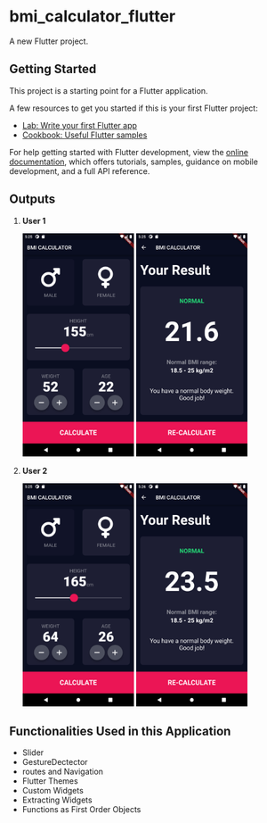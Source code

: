 # bmi_calculator_flutter

A new Flutter project.

## Getting Started

This project is a starting point for a Flutter application.

A few resources to get you started if this is your first Flutter project:

- [Lab: Write your first Flutter app](https://docs.flutter.dev/get-started/codelab)
- [Cookbook: Useful Flutter samples](https://docs.flutter.dev/cookbook)

For help getting started with Flutter development, view the
[online documentation](https://docs.flutter.dev/), which offers tutorials,
samples, guidance on mobile development, and a full API reference.

## Outputs

1. **User 1**

    <img src="./git-files/output1-android.png" width=200>          <img src="./git-files/output1-result-android.png" width=200>  

2. **User 2**

    <img src="./git-files/output2-android.png" width=200>          <img src="./git-files/output2-result.png" width=200>  

## Functionalities Used in this Application

- Slider
- GestureDectector
- routes and Navigation
- Flutter Themes
- Custom Widgets
- Extracting Widgets
- Functions as First Order Objects
